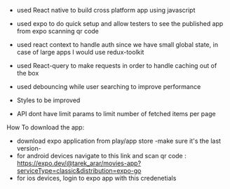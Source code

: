 - used React native to build cross platform app using javascript
- used expo to do quick setup and allow testers to see the published app from expo scanning qr code
- used react context to handle auth since we have small global state, in case of large apps I would use redux-toolkit
- used React-query to make requests in order to handle caching out of the box
- used debouncing while user searching to improve performance

- Styles to be improved
- API dont have limit params to limit number of fetched items per page

How To download the app:

- download expo application from play/app store -make sure it's the last version-
- for android devices navigate to this link and scan qr code : https://expo.dev/@tarek_arar/movies-app?serviceType=classic&distribution=expo-go
- for ios devices, login to expo app with this credenetials
